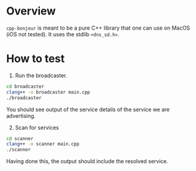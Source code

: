 # Overview

`cpp-bonjour` is meant to be a pure C++ library that one can use on MacOS (iOS not tested). It uses the stdlib `<dns_sd.h>`.


# How to test
1. Run the broadcaster.
```sh
cd broadcaster
clang++ -o broadcaster main.cpp
./broadcaster
```
You should see output of the service details of the service we are advertising.

2. Scan for services

```sh
cd scanner
clang++ -o scanner main.cpp
./scanner
```
Having done this, the output should include the resolved service.
